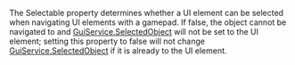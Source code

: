 The Selectable property determines whether a UI element can be selected when navigating UI elements with a gamepad. If false, the object cannot be navigated to and [GuiService.SelectedObject](https://developer.roblox.com/api-reference/property/GuiService/SelectedObject) will not be set to the UI element; setting this property to false will not change [GuiService.SelectedObject](https://developer.roblox.com/api-reference/property/GuiService/SelectedObject) if it is already to the UI element.
